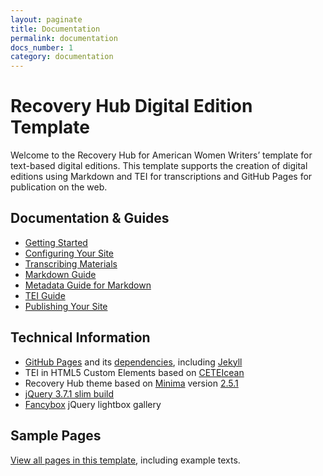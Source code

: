 ```yaml
---
layout: paginate
title: Documentation
permalink: documentation
docs_number: 1
category: documentation
---
```


# Recovery Hub Digital Edition Template
Welcome to the Recovery Hub for American Women Writers’ template for text-based digital editions.  This template supports the creation of digital editions using Markdown and TEI for transcriptions and GitHub Pages for publication on the web.

## Documentation & Guides

- [Getting Started](https://recoveryhub.github.io/edition_template/documentation/setup)
- [Configuring Your Site](https://recoveryhub.github.io/edition_template/documentation/site-config)
- [Transcribing Materials](https://recoveryhub.github.io/edition_template/documentation/transcription)
- [Markdown Guide](https://recoveryhub.github.io/edition_template/documentation/markdown)
- [Metadata Guide for Markdown](https://recoveryhub.github.io/edition_template/documentation/metadata)
- [TEI Guide](https://recoveryhub.github.io/edition_template/documentation/tei)
- [Publishing Your Site](https://recoveryhub.github.io/edition_template/documentation/setup#publishing-your-site-with-github-pages)

## Technical Information

- [GitHub Pages](https://github.com/github/pages-gem) and its [dependencies](https://pages.github.com/versions/), including [Jekyll](https://github.com/jekyll/jekyll)
- TEI in HTML5 Custom Elements based on [CETEIcean](https://github.com/TEIC/CETEIcean)
- Recovery Hub theme based on [Minima](https://github.com/jekyll/minima) version [2.5.1](https://github.com/jekyll/minima/releases/tag/v2.5.1)
- [jQuery 3.7.1 slim build](https://jquery.com/download/)
- [Fancybox](https://github.com/fancyapps/fancybox) jQuery lightbox gallery

## Sample Pages

[View all pages in this template](page-list), including example texts.